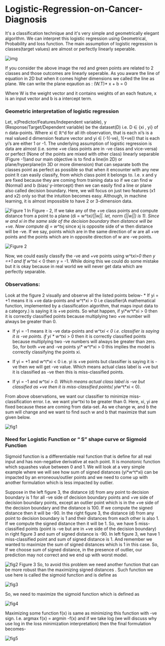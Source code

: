 # Logistic-Regression-on-Cancer-Diagnosis
It's a classification technique and it's very simple and geometrically elegant algorithm. We can interpret this logistic regression using Geometrical, Probability and loss function. The main assumption of logistic regression is classes(target values) are almost or perfectly linearly seperable.

![img](https://media.geeksforgeeks.org/wp-content/uploads/estimated-regression-result.png)

If you consider the above image the red and green points are related to 2 classes and those outcomes are linearly seperable. As you aware the line of equation in 2D but when it comes higher dimensions we called the line as plane. We can write the plane eqaution as :
            (W.T)* x + b = 0
            
Where W is the weight vector and it contains weights of an each feature, x is an input vector and b is a intercept term. 
<h3>Geometric interpretation of logistic regression</h3>
Let, x(Predictor/Features/Independent variable), y (Response/Target/Dependent variable) be the dataset(D) i.e. D ∈ {xi , yi} of n data-points. Where xi ∈ ℝ^d for all ith observation, that is each xi’s is a real valued d dimension feature vector and yi ∈ (-1(-ve), 1(+ve)) that is each yi’s are either 1 or -1. The underlying assumption of logistic regression is data are almost (i.e. some +ve class points are in -ve class and vice-versa) or perfect (None of the points are mixed with other class) linearly separable (Figure -1)and our main objective is to find a line(in 2D) or plane/hyperplane(in 3D or more dimension) that can separate both the classes point as perfect as possible so that when it encounter with any new point It can easily classify, from which class point it belongs to. I.e. x and y are fixed because they are coming from training data so if we can find w (Normal) and b (bias/ y-intercept) then we can easily find a line or plane also called decision boundary. Here, we will focus on just two features (x1 and x2) only so that the intuition becomes easy. Although, in machine learning, it is almost impossible to have 2 or 3-dimension data.

![Figure 1](https://miro.medium.com/max/909/1*No261DjSDdX1-jXXVreW0g.png)
In Figure - 2, If we take any of the +ve class points and compute distance from a point to a plane (di = w^t*xi/||w||. let, norm (||w||) is 1). Since w and xi in the same side of the decision boundary then distance will be +ve. Now compute dj = w^t*xj since xj is opposite side of w then distance will be -ve. If we say, points which are in the same direction of w are all +ve points and the points which are in opposite direction of w are -ve points.

![Figure 2](https://miro.medium.com/max/512/1*cvba9slDh7DaLHHfdYOFzg.png)

Now, we could easily classify the -ve and +ve points using w^t*xi>0 then y =+1 and If w^t*xi < 0 then y = -1. While doing this we could do some mistake but it is okay because in real world we will never get data which are perfectly separable.
<h3>Observations:</h3>
Look at the figure 2 visually and observe all the listed points below-
* If yi = +1 means it is +ve data-points and w^t*xi > 0 i.e classifier(A mathematical function, implemented by a classification algorithm, that maps input data to a category.) is saying it is +ve points. So what happen, if yi*w^t*xi > 0 then it is correctly classified points because multiplying two +ve number will always be greater than 0.

* If yi = -1 means it is -ve data-points and w^t*xi < 0 i.e. classifier is saying it is -ve points. if yi * w^t*xi > 0 then it is correctly classified points because multiplying two -ve numbers will always be greater than zero. So, for both +ve and -ve points yi* w^t*xi > 0 this implies the model is correctly classifying the points xi.

* If yi = +1 and w^t*xi < 0 i.e. yi is +ve points but classifier is saying it is -ve then we will get -ve value. Which means actual class label is +ve but it is classified as -ve then this is miss-classified points.

* If yi = -1 and w^t*xi > 0. Which means actual class label is -ve but classified as +ve then it is miss-classified points( yi*w^t*xi < 0).

From above observations, we want our classifier to minimize miss-classification error. I.e. we want yi*w^t*xi to be greater than 0. Here, xi, yi are fixed because these are coming from data-set. As we change w, and b the sum will change and we want to find such w and b that maximize that sum given below.

![fig1](https://miro.medium.com/max/247/1*jvBRXl9wzF92kI6CDUkfmw.png)

<h3>Need for Logistic Function or “ S” shape curve or Sigmoid Function</h3>
Sigmoid function is a differentiable real function that is define for all real input and has non-negative derivative at each point. It is monotonic function which squashes value between 0 and 1. We will look at a very simple example where we will see how sum of signed distances (yi*w^t*xi) can be impacted by an erroneous/outlier points and we need to come up with another formulation which is less impacted by outlier.




Suppose in the left figure 3, the distance (d) from any point to decision boundary is 1 for all -ve side of decision boundary points and +ve side of decision boundary points, except an outlier point which is in the +ve side of the decision boundary and the distance is 100. If we compute the signed distance then it will be -90. In the right figure 3, the distance (d) from any point to decision boundary is 1 and their distances from each other is also 1. If we compute the signed distance then it will be 1. So, we have 5 miss-classified points (point is -ve but are in +ve side of the decision boundary) in right figure 3 and sum of signed distance is -90. In left figure 3, we have 1 miss-classified point and sum of signed distance is 1. And remember we wanted to maximize the sum of signed distances which is 1 in this case. So, If we choose sum of signed distance, in the presence of outlier, our prediction may not correct and we end up with worst model.

![fig2](https://miro.medium.com/max/853/1*D1cahB9JWj_OD-6d8AZT6g.png)
Figure 3
So, to avoid this problem we need another function that can be more robust than the maximizing signed distances . Such function we use here is called the sigmoid function and is define as

![fig3](https://miro.medium.com/max/192/1*RhUACLtPdXGMIw8_Q-iYwA.png)

So, we need to maximize the sigmoid function which is defined as

![fig4](https://miro.medium.com/max/333/1*SFJ4OcKaRhmX2nwOgyBN5w.png)

Maximizing some function f(x) is same as minimizing this function with -ve sign. I.e. argmax f(x) = argmin -f(x) and if we take log (we will discuss why use log in the loss minimization interpretation) then the final formulation becomes-

![fig5](https://miro.medium.com/max/435/1*cn36YTmxe1vmfeAxsefnZg.png)

